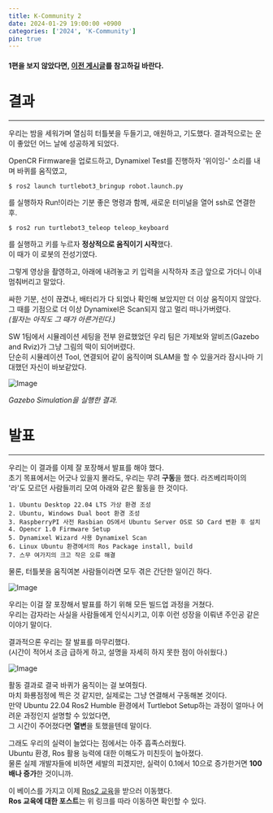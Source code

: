 ```yaml
---
title: K-Community 2
date: 2024-01-29 19:00:00 +0900
categories: ['2024', 'K-Community']
pin: true
---
```


#### 1편을 보지 않았다면, [이전 게시글](https://hs-p.github.io/posts/Kcommunity)를 참고하길 바란다.

# 결과

---

우리는 밤을 세워가며 열심히 터틀봇을 두들기고, 애원하고, 기도했다.
결과적으로는 운이 좋았던 어느 날에 성공하게 되었다.

OpenCR Firmware을 업로드하고, Dynamixel Test를 진행하자 '위이잉-' 소리를 내며 바퀴를 움직였고,

``` console
$ ros2 launch turtlebot3_bringup robot.launch.py
```
를 실행하자  Run!이라는 기분 좋은 명령과 함께, 새로운 터미널을 열어 ssh로 연결한 후.  

```console
$ ros2 run turtlebot3_teleop teleop_keyboard
```

를 실행하고 키를 누르자 **정상적으로 움직이기 시작**했다.  
이 때가 이 로봇의 전성기였다.  

그렇게 영상을 촬영하고, 아래에 내려놓고 키 입력을 시작하자 조금 앞으로 가더니 이내 멈춰버리고 말았다.  

싸한 기분, 선이 끊겼나, 배터리가 다 되었나 확인해 보았지만 더 이상 움직이지 않았다.  
그 때를 기점으로 더 이상 Dynamixel은 Scan되지 않고 멀리 떠나가버렸다.  
*(필자는 아직도 그 때가 아른거린다.)* 

SW 1팀에서 시뮬레이션 세팅을 전부 완료했었던 우리 팀은 가제보와 알비즈(Gazebo and Rviz)가 그냥 그림의 떡이 되어버렸다.  
단순히 시뮬레이션 Tool, 연결되어 같이 움직이며 SLAM을 할 수 있을거라 잠시나마 기대했던 자신이 바보같았다.  

![Image](/posts/kc52.png)

*Gazebo Simulation을 실행한 결과.*


# 발표

---

우리는 이 결과를 이제 잘 포장해서 발표를 해야 했다.  
초기 목표에서는 어긋나 있을지 몰라도, 우리는 무려 **구동**을 했다.
라즈베리파이의 '라'도 모르던 사람들끼리 모여 아래와 같은 활동을 한 것이다.
```
1. Ubuntu Desktop 22.04 LTS 가상 환경 조성
2. Ubuntu, Windows Dual boot 환경 조성
3. RaspberryPI 사전 Rasbian OS에서 Ubuntu Server OS로 SD Card 변환 후 설치
4. Opencr 1.0 Firmware Setup
5. Dynamixel Wizard 사용 Dynamixel Scan
6. Linux Ubuntu 환경에서의 Ros Package install, build
7. 스무 여가지의 크고 작은 오류 해결
```

물론, 터틀봇을 움직여본 사람들이라면 모두 겪은 간단한 일이긴 하다.

![Image](/posts/kc61.png)

우리는 이걸 잘 포장해서 발표를 하기 위해 모든 빌드업 과정을 거쳤다.  
우리는 감자라는 사실을 사람들에게 인식시키고, 이후 이런 성장을 이뤄낸 주인공 같은 이야기 말이다.  

결과적으론 우리는 잘 발표를 마무리했다.  
(시간이 적어서 조금 급하게 하고, 설명을 자세히 하지 못한 점이 아쉬웠다.)

![Image](/posts/kc62.png)

활동 결과로 결국 바퀴가 움직이는 걸 보여줬다.  
마치 화룡점정에 찍은 것 같지만, 실제로는 그냥 연결해서 구동해본 것이다.  
만약 Ubuntu 22.04 Ros2 Humble 환경에서 Turtlebot Setup하는 과정이 얼마나 어려운 과정인지 설명할 수 있었다면,  
그 시간이 주어졌다면 **열변**을 토했을텐데 말이다.  

그래도 우리의 실력이 늘었다는 점에서는 아주 흡족스러웠다.  
Ubuntu 환경, Ros 활용 능력에 대한 이해도가 미친듯이 높아졌다.  
물론 실제 개발자들에 비하면 세발의 피겠지만, 실력이 0.1에서 10으로 증가한거면 **100배나 증가**한 것이니까.  

이 베이스를 가지고 이제 [Ros2 교육](https://hs-p.github.io/posts/ros1)을 받으러 이동했다.  
**Ros 교육에 대한 포스트**는 위 링크를 따라 이동하면 확인할 수 있다.  

